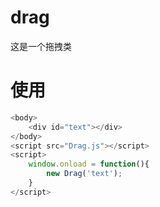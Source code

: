 # drag
这是一个拖拽类
# 使用
```javascript
<body>
	<div id="text"></div>
</body>
<script src="Drag.js"></script>
<script>
	window.onload = function(){
		new Drag('text');
	}
</script>
```
